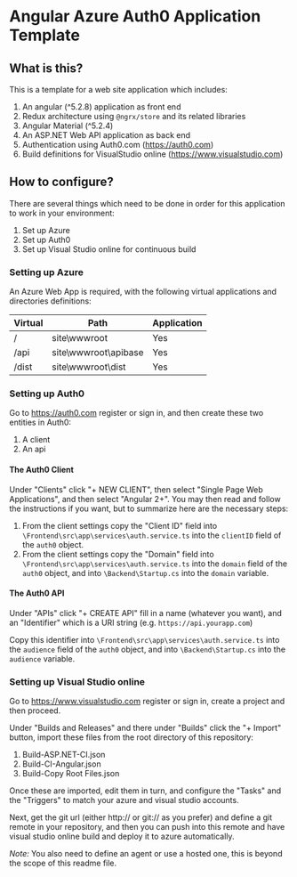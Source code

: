# Angular Azure Auth0 Application Template

## What is this?

This is a template for a web site application which includes:

1. An angular (^5.2.8) application as front end
2. Redux architecture using `@ngrx/store` and its related libraries
3. Angular Material (^5.2.4)
4. An ASP.NET Web API application as back end
5. Authentication using Auth0.com (https://auth0.com)
6. Build definitions for VisualStudio online (https://www.visualstudio.com)

## How to configure?

There are several things which need to be done in order for this application to work in your environment:

1. Set up Azure
2. Set up Auth0
3. Set up Visual Studio online for continuous build

### Setting up Azure

An Azure Web App is required, with the following virtual applications and directories definitions:

|Virtual|Path           |Application|
|-------|-----------------------|-----------|
|/      |site\wwwroot           | Yes       |
|/api   |site\wwwroot\apibase   | Yes       |
|/dist  |site\wwwroot\dist      | Yes       |

### Setting up Auth0

Go to https://auth0.com register or sign in, and then create these two entities in Auth0:

1. A client
2. An api

#### The Auth0 Client

Under "Clients" click "+ NEW CLIENT", then select "Single Page Web Applications", and then select "Angular 2+". You may then read and follow the instructions if you want, but to summarize here are the necessary steps:

1. From the client settings copy the "Client ID" field into `\Frontend\src\app\services\auth.service.ts` into the `clientID` field of the `auth0` object.
2. From the client settings copy the "Domain" field into `\Frontend\src\app\services\auth.service.ts` into the `domain` field of the `auth0` object, and into `\Backend\Startup.cs` into the `domain` variable.

#### The Auth0 API

Under "APIs" click "+ CREATE API" fill in a name (whatever you want), and an "Identifier" which is a URI string (e.g. `https://api.yourapp.com`)

Copy this identifier into `\Frontend\src\app\services\auth.service.ts` into the `audience` field of the `auth0` object, and into `\Backend\Startup.cs` into the `audience` variable.

### Setting up Visual Studio online

Go to https://www.visualstudio.com register or sign in, create a project and then proceed.

Under "Builds and Releases" and there under "Builds" click the "+ Import" button, import these files from the root directory of this repository:

1. Build-ASP.NET-CI.json
2. Build-CI-Angular.json
3. Build-Copy Root Files.json

Once these are imported, edit them in turn, and configure the "Tasks" and the "Triggers" to match your azure and visual studio accounts.

Next, get the git url (either http:// or git:// as you prefer) and define a git remote in your repository, and then you can push into this remote and have visual studio online build and deploy it to azure automatically.

*Note:* You also need to define an agent or use a hosted one, this is beyond the scope of this readme file.
